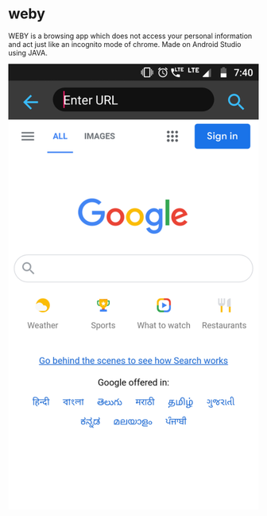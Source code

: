 # weby

WEBY is a browsing app which does not access your personal information and act just like an incognito mode of chrome. 
Made on Android Studio using JAVA.

<img src = "app\src\main\res\drawable-v24\Screenshot1.png">
